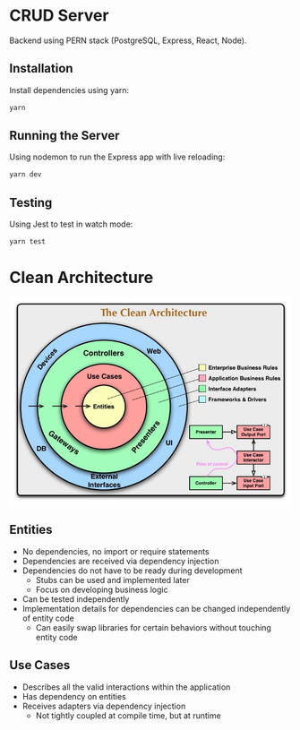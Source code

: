 # CRUD Server
Backend using PERN stack (PostgreSQL, Express, React, Node).

## Installation
Install dependencies using yarn:
```sh
yarn
```

## Running the Server
Using nodemon to run the Express app with live reloading:
```sh
yarn dev
```

## Testing
Using Jest to test in watch mode:
```sh
yarn test
```

# Clean Architecture
![Clean Architecture](assets/images/CleanArchitecture.jpg)

## Entities
- No dependencies, no import or require statements
- Dependencies are received via dependency injection
- Dependencies do not have to be ready during development
    - Stubs can be used and implemented later
    - Focus on developing business logic
- Can be tested independently
- Implementation details for dependencies can be changed independently of entity code
    - Can easily swap libraries for certain behaviors without touching entity code

## Use Cases
- Describes all the valid interactions within the application
- Has dependency on entities
- Receives adapters via dependency injection
    - Not tightly coupled at compile time, but at runtime